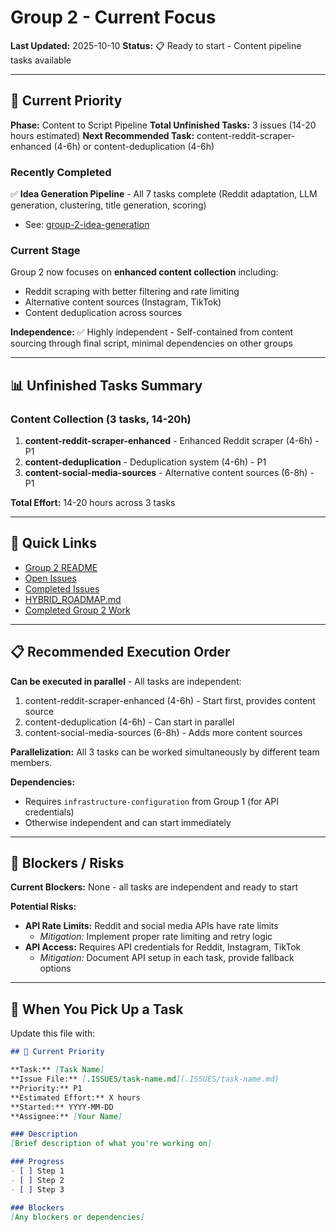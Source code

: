 # Group 2 - Current Focus

**Last Updated:** 2025-10-10
**Status:** 📋 Ready to start - Content pipeline tasks available

---

## 🎯 Current Priority

**Phase:** Content to Script Pipeline
**Total Unfinished Tasks:** 3 issues (14-20 hours estimated)
**Next Recommended Task:** content-reddit-scraper-enhanced (4-6h) or content-deduplication (4-6h)

### Recently Completed
✅ **Idea Generation Pipeline** - All 7 tasks complete (Reddit adaptation, LLM generation, clustering, title generation, scoring)
- See: [group-2-idea-generation](../../issues/resolved/phase-3-implementation/group-2-idea-generation/)

### Current Stage
Group 2 now focuses on **enhanced content collection** including:
- Reddit scraping with better filtering and rate limiting
- Alternative content sources (Instagram, TikTok)
- Content deduplication across sources

**Independence:** ✅ Highly independent - Self-contained from content sourcing through final script, minimal dependencies on other groups

---

## 📊 Unfinished Tasks Summary

### Content Collection (3 tasks, 14-20h)
1. **content-reddit-scraper-enhanced** - Enhanced Reddit scraper (4-6h) - P1
2. **content-deduplication** - Deduplication system (4-6h) - P1
3. **content-social-media-sources** - Alternative content sources (6-8h) - P1

**Total Effort:** 14-20 hours across 3 tasks

---

## 🔗 Quick Links

- [Group 2 README](README.md)
- [Open Issues](.ISSUES/)
- [Completed Issues](.DONE/)
- [HYBRID_ROADMAP.md](../../docs/roadmaps/HYBRID_ROADMAP.md)
- [Completed Group 2 Work](../../issues/resolved/phase-3-implementation/group-2-idea-generation/)

---

## 📋 Recommended Execution Order

**Can be executed in parallel** - All tasks are independent:
1. content-reddit-scraper-enhanced (4-6h) - Start first, provides content source
2. content-deduplication (4-6h) - Can start in parallel
3. content-social-media-sources (6-8h) - Adds more content sources

**Parallelization:** All 3 tasks can be worked simultaneously by different team members.

**Dependencies:**
- Requires `infrastructure-configuration` from Group 1 (for API credentials)
- Otherwise independent and can start immediately

---

## 🚧 Blockers / Risks

**Current Blockers:** None - all tasks are independent and ready to start

**Potential Risks:**
- **API Rate Limits:** Reddit and social media APIs have rate limits
  - *Mitigation:* Implement proper rate limiting and retry logic
- **API Access:** Requires API credentials for Reddit, Instagram, TikTok
  - *Mitigation:* Document API setup in each task, provide fallback options

---

## 📝 When You Pick Up a Task

Update this file with:

```markdown
## 🎯 Current Priority

**Task:** [Task Name]
**Issue File:** [.ISSUES/task-name.md](.ISSUES/task-name.md)
**Priority:** P1
**Estimated Effort:** X hours
**Started:** YYYY-MM-DD
**Assignee:** [Your Name]

### Description
[Brief description of what you're working on]

### Progress
- [ ] Step 1
- [ ] Step 2
- [ ] Step 3

### Blockers
[Any blockers or dependencies]
```
